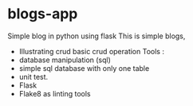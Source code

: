 # blogs-app
Simple blog in python using flask
This is simple blogs, 
* Illustrating crud basic crud operation
Tools  : 
* database manipulation (sql)
* simple sql database with only one table 
* unit test. 
* Flask 
* Flake8 as linting tools
